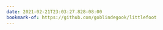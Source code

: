 ```yaml
---
date: 2021-02-21T23:03:27.828-08:00
bookmark-of: https://github.com/goblindegook/littlefoot
---
```

